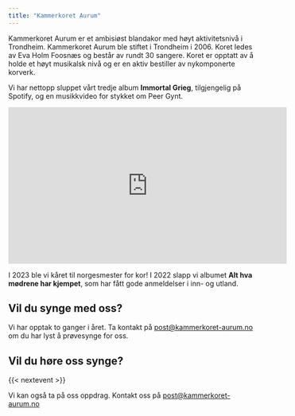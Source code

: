 ```yaml
---
title: "Kammerkoret Aurum"
---
```


Kammerkoret Aurum er et ambisiøst blandakor med høyt aktivitetsnivå i Trondheim. Kammerkoret Aurum ble stiftet i Trondheim i 2006. Koret ledes av Eva Holm Foosnæs og består av rundt 30 sangere. Koret er opptatt av å holde et høyt musikalsk nivå og er en aktiv bestiller av nykomponerte korverk.

Vi har nettopp sluppet vårt tredje album **Immortal Grieg**, tilgjengelig på Spotify, og en musikkvideo for stykket om Peer Gynt.

<iframe width="560" height="315" src="https://www.youtube.com/embed/Bu-m-RP_vCM?si=iFKrp1ShQBv5iLe6" title="YouTube video player" frameborder="0" allow="accelerometer; autoplay; clipboard-write; encrypted-media; gyroscope; picture-in-picture; web-share" referrerpolicy="strict-origin-when-cross-origin" allowfullscreen></iframe>

I 2023 ble vi kåret til norgesmester for kor! I 2022 slapp vi albumet **Alt hva mødrene har kjempet**, som har fått gode anmeldelser i inn- og utland.



## Vil du synge med oss?
Vi har opptak to ganger i året. Ta kontakt på <a href="mailto:post@kammerkoret-aurum.no">post@kammerkoret-aurum.no</a> om du har lyst å prøvesynge for oss. 

## Vil du høre oss synge?
{{< nextevent >}}

Vi kan også ta på oss oppdrag. Kontakt oss på
    [post@kammerkoret-aurum.no](mailto:post@kammerkoret-aurum.no)








